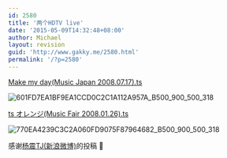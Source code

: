 ```yaml
---
id: 2580
title: '两个HDTV live'
date: '2015-05-09T14:32:48+08:00'
author: Michael
layout: revision
guid: 'http://www.gakky.me/2580.html'
permalink: '/?p=2580'
---
```


[Make my day(Music Japan 2008.07.17).ts](http://pan.baidu.com/share/link?shareid=158859&uk=4078261635 "Make my day(Music Japan 2008.07.17).ts")

<span class="text-img-holder">![601FD7EA1BF9EA1CCD0C2C1A112A957A_B500_900_500_318](http://www.yui-aragaki.org/wp-content/uploads/img/601FD7EA1BF9EA1CCD0C2C1A112A957A_B500_900_500_318.jpeg)</span>

[ts オレンジ(Music Fair 2008.01.26).ts](http://pan.baidu.com/share/link?shareid=161225&uk=4078261635 "ts オレンジ(Music Fair 2008.01.26).ts")

<span class="text-img-holder">![770EA4239C3C2A060FD9075F87964682_B500_900_500_318](http://www.yui-aragaki.org/wp-content/uploads/img/770EA4239C3C2A060FD9075F87964682_B500_900_500_318.jpeg)</span>

感谢[杨震TJ(新浪微博)](http://weibo.com/1916014577/profile)的投稿 🙂